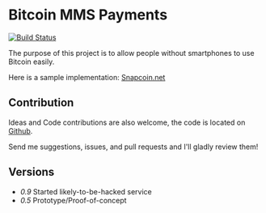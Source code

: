 Bitcoin MMS Payments
====================

[![Build Status](https://travis-ci.org/andychase/snapcoin.png?branch=master)](https://travis-ci.org/andychase/snapcoin)

The purpose of this project is to allow people without smartphones to use Bitcoin easily.

Here is a sample implementation: [Snapcoin.net](https://Snapcoin.net)


Contribution
------------

Ideas and Code contributions are also welcome, the code is located on
[Github](https://github.com/andychase/snapcoin).

Send me suggestions, issues, and pull requests and I'll gladly review
them!

Versions
--------

-   *0.9* Started likely-to-be-hacked service
-   *0.5* Prototype/Proof-of-concept

